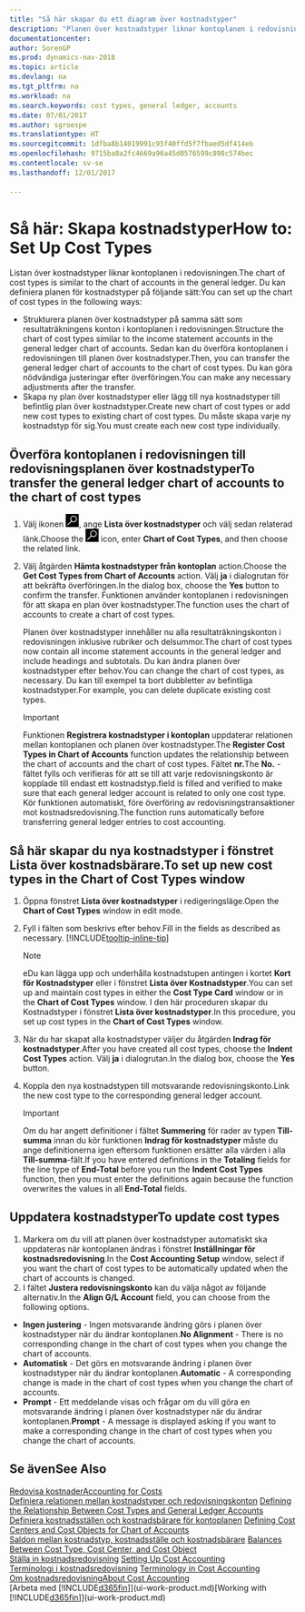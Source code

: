 ```yaml
---
title: "Så här skapar du ett diagram över kostnadstyper"
description: "Planen över kostnadstyper liknar kontoplanen i redovisningen."
documentationcenter: 
author: SorenGP
ms.prod: dynamics-nav-2018
ms.topic: article
ms.devlang: na
ms.tgt_pltfrm: na
ms.workload: na
ms.search.keywords: cost types, general ledger, accounts
ms.date: 07/01/2017
ms.author: sgroespe
ms.translationtype: HT
ms.sourcegitcommit: 1dfba8b14019991c95f40ffd5f7fbaed5df414eb
ms.openlocfilehash: 9715ba8a2fc4669a96a45d0576599c898c574bec
ms.contentlocale: sv-se
ms.lasthandoff: 12/01/2017

---
```

# <a name="how-to-set-up-cost-types"></a><span data-ttu-id="f119e-103">Så här: Skapa kostnadstyper</span><span class="sxs-lookup"><span data-stu-id="f119e-103">How to: Set Up Cost Types</span></span>
<span data-ttu-id="f119e-104">Listan över kostnadstyper liknar kontoplanen i redovisningen.</span><span class="sxs-lookup"><span data-stu-id="f119e-104">The chart of cost types is similar to the chart of accounts in the general ledger.</span></span> <span data-ttu-id="f119e-105">Du kan definiera planen för kostnadstyper på följande sätt:</span><span class="sxs-lookup"><span data-stu-id="f119e-105">You can set up the chart of cost types in the following ways:</span></span>  

-   <span data-ttu-id="f119e-106">Strukturera planen över kostnadstyper på samma sätt som resultaträkningens konton i kontoplanen i redovisningen.</span><span class="sxs-lookup"><span data-stu-id="f119e-106">Structure the chart of cost types similar to the income statement accounts in the general ledger chart of accounts.</span></span> <span data-ttu-id="f119e-107">Sedan kan du överföra kontoplanen i redovisningen till planen över kostnadstyper.</span><span class="sxs-lookup"><span data-stu-id="f119e-107">Then, you can transfer the general ledger chart of accounts to the chart of cost types.</span></span> <span data-ttu-id="f119e-108">Du kan göra nödvändiga justeringar efter överföringen.</span><span class="sxs-lookup"><span data-stu-id="f119e-108">You can make any necessary adjustments after the transfer.</span></span>  
-   <span data-ttu-id="f119e-109">Skapa ny plan över kostnadstyper eller lägg till nya kostnadstyper till befintlig plan över kostnadstyper.</span><span class="sxs-lookup"><span data-stu-id="f119e-109">Create new chart of cost types or add new cost types to existing chart of cost types.</span></span> <span data-ttu-id="f119e-110">Du måste skapa varje ny kostnadstyp för sig.</span><span class="sxs-lookup"><span data-stu-id="f119e-110">You must create each new cost type individually.</span></span>  

## <a name="to-transfer-the-general-ledger-chart-of-accounts-to-the-chart-of-cost-types"></a><span data-ttu-id="f119e-111">Överföra kontoplanen i redovisningen till redovisningsplanen över kostnadstyper</span><span class="sxs-lookup"><span data-stu-id="f119e-111">To transfer the general ledger chart of accounts to the chart of cost types</span></span>  
1.  <span data-ttu-id="f119e-112">Välj ikonen ![Söka efter sida eller rapport](media/ui-search/search_small.png "ikonen Söka efter sida eller rapport"), ange **Lista över kostnadstyper** och välj sedan relaterad länk.</span><span class="sxs-lookup"><span data-stu-id="f119e-112">Choose the ![Search for Page or Report](media/ui-search/search_small.png "Search for Page or Report icon") icon, enter **Chart of Cost Types**, and then choose the related link.</span></span>  
2.  <span data-ttu-id="f119e-113">Välj åtgärden **Hämta kostnadstyper från kontoplan** action.</span><span class="sxs-lookup"><span data-stu-id="f119e-113">Choose the **Get Cost Types from Chart of Accounts** action.</span></span> <span data-ttu-id="f119e-114">Välj **ja** i dialogrutan för att bekräfta överföringen.</span><span class="sxs-lookup"><span data-stu-id="f119e-114">In the dialog box, choose the **Yes** button to confirm the transfer.</span></span> <span data-ttu-id="f119e-115">Funktionen använder kontoplanen i redovisningen för att skapa en plan över kostnadstyper.</span><span class="sxs-lookup"><span data-stu-id="f119e-115">The function uses the chart of accounts to create a chart of cost types.</span></span>  

    <span data-ttu-id="f119e-116">Planen över kostnadstyper innehåller nu alla resultaträkningskonton i redovisningen inklusive rubriker och delsummor.</span><span class="sxs-lookup"><span data-stu-id="f119e-116">The chart of cost types now contain all income statement accounts in the general ledger and include headings and subtotals.</span></span> <span data-ttu-id="f119e-117">Du kan ändra planen över kostnadstyper efter behov.</span><span class="sxs-lookup"><span data-stu-id="f119e-117">You can change the chart of cost types, as necessary.</span></span> <span data-ttu-id="f119e-118">Du kan till exempel ta bort dubbletter av befintliga kostnadstyper.</span><span class="sxs-lookup"><span data-stu-id="f119e-118">For example, you can delete duplicate existing cost types.</span></span>  

    > [!IMPORTANT]  
    >  <span data-ttu-id="f119e-119">Funktionen **Registrera kostnadstyper i kontoplan** uppdaterar relationen mellan kontoplanen och planen över kostnadstyper.</span><span class="sxs-lookup"><span data-stu-id="f119e-119">The **Register Cost Types in Chart of Accounts** function updates the relationship between the chart of accounts and the chart of cost types.</span></span> <span data-ttu-id="f119e-120">Fältet **nr.**</span><span class="sxs-lookup"><span data-stu-id="f119e-120">The **No.**</span></span> <span data-ttu-id="f119e-121">-fältet fylls och verifieras för att se till att varje redovisningskonto är kopplade till endast ett kostnadstyp.</span><span class="sxs-lookup"><span data-stu-id="f119e-121">field is filled and verified to make sure that each general ledger account is related to only one cost type.</span></span> <span data-ttu-id="f119e-122">Kör funktionen automatiskt, före överföring av redovisningstransaktioner mot kostnadsredovisning.</span><span class="sxs-lookup"><span data-stu-id="f119e-122">The function runs automatically before transferring general ledger entries to cost accounting.</span></span>  

## <a name="to-set-up-new-cost-types-in-the-chart-of-cost-types-window"></a><span data-ttu-id="f119e-123">Så här skapar du nya kostnadstyper i fönstret Lista över kostnadsbärare.</span><span class="sxs-lookup"><span data-stu-id="f119e-123">To set up new cost types in the Chart of Cost Types window</span></span>  
1.  <span data-ttu-id="f119e-124">Öppna fönstret **Lista över kostnadstyper** i redigeringsläge.</span><span class="sxs-lookup"><span data-stu-id="f119e-124">Open the **Chart of Cost Types** window in edit mode.</span></span>  
2.  <span data-ttu-id="f119e-125">Fyll i fälten som beskrivs efter behov.</span><span class="sxs-lookup"><span data-stu-id="f119e-125">Fill in the fields as described as necessary.</span></span> [!INCLUDE[tooltip-inline-tip](includes/tooltip-inline-tip_md.md)]

    > [!NOTE]  
    >  <span data-ttu-id="f119e-126">eDu kan lägga upp och underhålla kostnadstupen antingen i kortet **Kort för Kostnadstyper** eller i fönstret **Lista över Kostnadstyper**.</span><span class="sxs-lookup"><span data-stu-id="f119e-126">You can set up and maintain cost types in either the **Cost Type Card** window or in the **Chart of Cost Types** window.</span></span> <span data-ttu-id="f119e-127">I den här proceduren skapar du Kostnadstyper i fönstret **Lista över kostnadstyper**.</span><span class="sxs-lookup"><span data-stu-id="f119e-127">In this procedure, you set up cost types in the **Chart of Cost Types** window.</span></span>

3.  <span data-ttu-id="f119e-128">När du har skapat alla kostnadstyper väljer du åtgärden **Indrag för kostnadstyper**.</span><span class="sxs-lookup"><span data-stu-id="f119e-128">After you have created all cost types, choose the **Indent Cost Types** action.</span></span> <span data-ttu-id="f119e-129">Välj **ja** i dialogrutan.</span><span class="sxs-lookup"><span data-stu-id="f119e-129">In the dialog box, choose the **Yes** button.</span></span>  
4.  <span data-ttu-id="f119e-130">Koppla den nya kostnadstypen till motsvarande redovisningskonto.</span><span class="sxs-lookup"><span data-stu-id="f119e-130">Link the new cost type to the corresponding general ledger account.</span></span>  

    > [!IMPORTANT]  
    >  <span data-ttu-id="f119e-131">Om du har angett definitioner i fältet **Summering** för rader av typen **Till-summa** innan du kör funktionen **Indrag för kostnadstyper** måste du ange definitionerna igen eftersom funktionen ersätter alla värden i alla **Till-summa**-fält.</span><span class="sxs-lookup"><span data-stu-id="f119e-131">If you have entered definitions in the **Totaling** fields for the line type of **End-Total** before you run the **Indent Cost Types** function, then you must enter the definitions again because the function overwrites the values in all **End-Total** fields.</span></span>  

## <a name="to-update-cost-types"></a><span data-ttu-id="f119e-132">Uppdatera kostnadstyper</span><span class="sxs-lookup"><span data-stu-id="f119e-132">To update cost types</span></span>  
1.  <span data-ttu-id="f119e-133">Markera om du vill att planen över kostnadstyper automatiskt ska uppdateras när kontoplanen ändras i fönstret **Inställningar för kostnadsredovisning**.</span><span class="sxs-lookup"><span data-stu-id="f119e-133">In the **Cost Accounting Setup** window, select if you want the chart of cost types to be automatically updated when the chart of accounts is changed.</span></span>  
2.  <span data-ttu-id="f119e-134">I fältet **Justera redovisningskonto** kan du välja något av följande alternativ.</span><span class="sxs-lookup"><span data-stu-id="f119e-134">In the **Align G/L Account** field, you can choose from the following options.</span></span>  

- <span data-ttu-id="f119e-135">**Ingen justering** - Ingen motsvarande ändring görs i planen över kostnadstyper när du ändrar kontoplanen.</span><span class="sxs-lookup"><span data-stu-id="f119e-135">**No Alignment** - There is no corresponding change in the chart of cost types when you change the chart of accounts.</span></span>  
- <span data-ttu-id="f119e-136">**Automatisk** - Det görs en motsvarande ändring i planen över kostnadstyper när du ändrar kontoplanen.</span><span class="sxs-lookup"><span data-stu-id="f119e-136">**Automatic** - A corresponding change is made in the chart of cost types when you change the chart of accounts.</span></span>  
- <span data-ttu-id="f119e-137">**Prompt** - Ett meddelande visas och frågar om du vill göra en motsvarande ändring i planen över kostnadstyper när du ändrar kontoplanen.</span><span class="sxs-lookup"><span data-stu-id="f119e-137">**Prompt** - A message is displayed asking if you want to make a corresponding change in the chart of cost types when you change the chart of accounts.</span></span>  

## <a name="see-also"></a><span data-ttu-id="f119e-138">Se även</span><span class="sxs-lookup"><span data-stu-id="f119e-138">See Also</span></span>  
[<span data-ttu-id="f119e-139">Redovisa kostnader</span><span class="sxs-lookup"><span data-stu-id="f119e-139">Accounting for Costs</span></span>](finance-manage-cost-accounting.md)  
<span data-ttu-id="f119e-140">[Definiera relationen mellan kostnadstyper och redovisningskonton](finance-defining-the-relationship-between-cost-types-and-general-ledger-accounts.md) </span><span class="sxs-lookup"><span data-stu-id="f119e-140">[Defining the Relationship Between Cost Types and General Ledger Accounts](finance-defining-the-relationship-between-cost-types-and-general-ledger-accounts.md) </span></span>  
<span data-ttu-id="f119e-141">[Definiera kostnadsställen och kostnadsbärare för kontoplanen](finance-defining-cost-centers-and-cost-objects-for-chart-of-accounts.md) </span><span class="sxs-lookup"><span data-stu-id="f119e-141">[Defining Cost Centers and Cost Objects for Chart of Accounts](finance-defining-cost-centers-and-cost-objects-for-chart-of-accounts.md) </span></span>  
<span data-ttu-id="f119e-142">[Saldon mellan kostnadstyp, kostnadsställe och kostnadsbärare](finance-balances-between-cost-type-cost-center-and-cost-object.md) </span><span class="sxs-lookup"><span data-stu-id="f119e-142">[Balances Between Cost Type, Cost Center, and Cost Object](finance-balances-between-cost-type-cost-center-and-cost-object.md) </span></span>  
<span data-ttu-id="f119e-143">[Ställa in kostnadsredovisning](finance-set-up-cost-accounting.md) </span><span class="sxs-lookup"><span data-stu-id="f119e-143">[Setting Up Cost Accounting](finance-set-up-cost-accounting.md) </span></span>  
<span data-ttu-id="f119e-144">[Terminologi i kostnadsredovisning](finance-terminology-in-cost-accounting.md) </span><span class="sxs-lookup"><span data-stu-id="f119e-144">[Terminology in Cost Accounting](finance-terminology-in-cost-accounting.md) </span></span>  
[<span data-ttu-id="f119e-145">Om kostnadsredovisning</span><span class="sxs-lookup"><span data-stu-id="f119e-145">About Cost Accounting</span></span>](finance-about-cost-accounting.md)  
<span data-ttu-id="f119e-146">[Arbeta med [!INCLUDE[d365fin](includes/d365fin_md.md)]](ui-work-product.md)</span><span class="sxs-lookup"><span data-stu-id="f119e-146">[Working with [!INCLUDE[d365fin](includes/d365fin_md.md)]](ui-work-product.md)</span></span>

